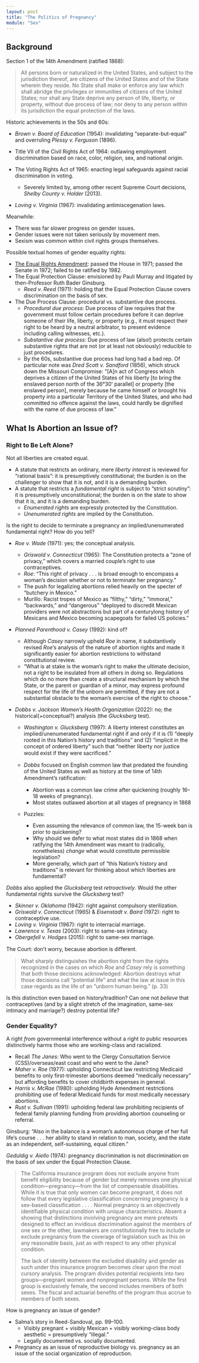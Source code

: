 ```yaml
---
layout: post
title: "The Politics of Pregnancy"
module: "Sex"
---
```


## Background

Section 1 of the 14th Amendment (ratified 1868):

> All persons born or naturalized in the United States, and subject to the jurisdiction thereof, are citizens of the United States and of the State wherein they reside. No State shall make or enforce any law which shall abridge the privileges or immunities of citizens of the United States; nor shall any State deprive any person of life, liberty, or property, without due process of law; nor deny to any person within its jurisdiction the equal protection of the laws.

Historic achievements in the 50s and 60s:

- *Brown v. Board of Education* (1954): invalidating “separate-but-equal” and overruling *Plessy v. Ferguson* (1896).
- Title VII of the Civil Rights Act of 1964: outlawing employment discrimination based on race, color, religion, sex, and national origin.
- The Voting Rights Act of 1965: enacting legal safeguards against racial discrimination in voting.
  - Severely limited by, among other recent Supreme Court decisions, *Shelby County v. Holder* (2013).

- *Loving v. Virginia* (1967): invalidating antimiscegenation laws.

Meanwhile:

- There was far slower progress on gender issues.
- Gender issues were not taken seriously by movement men.
- Sexism was common within civil rights groups themselves.

Possible textual homes of gender equality rights:

- [The Equal Rights Amendment](https://www.govinfo.gov/content/pkg/STATUTE-86/pdf/STATUTE-86-Pg1523.pdf#page=3): passed the House in 1971; passed the Senate in 1972; failed to be ratified by 1982.
- The Equal Protection Clause: envisioned by Pauli Murray and litigated by then-Professor Ruth Bader Ginsburg.
  - *Reed v. Reed* (1971): holding that the Equal Protection Clause covers discrimination on the basis of sex.
- The Due Process Clause: procedural vs. substantive due process.
  - *Procedural due process*: Due process of law requires that the government must follow certain procedures before it can deprive someone of their life, liberty, or property (e.g., it must respect their right to be heard by a neutral arbitrator, to present evidence including calling witnesses, etc.).
  - *Substantive due process*: Due process of law (also!) protects certain substantive rights that are not (or at least not obviously) reducible to just procedures.
  - By the 60s, substantive due process had long had a bad rep. Of particular note was *Dred Scott v. Sandford* (1856), which struck down the Missouri Compromise: ”[A]n act of Congress which deprives a citizen of the United States of his liberty [to bring the enslaved person north of the 36°30’ parallel] or property [the enslaved person], merely because he came himself or brought his property into a particular Territory of the United States, and who had committed no offence against the laws, could hardly be dignified with the name of due process of law.”

## What Is Abortion an Issue of?

### Right to Be Left Alone?

Not all liberties are created equal.

- A statute that restricts an ordinary, mere *liberty interest* is reviewed for “rational basis”: it is presumptively constitutional; the burden is on the challenger to show that it is not, and it is a demanding burden.
- A statute that restricts a *fundamental right* is subject to “strict scrutiny”: it is presumptively unconstitutional; the burden is on the state to show that it is, and it is a demanding burden.
  - *Enumerated rights* are expressly protected by the Constitution.
  - *Unenumerated rights* are implied by the Constitution.


Is the right to decide to terminate a pregnancy an implied/unenumerated fundamental right? How do you tell?

- *Roe v. Wade* (1971): yes; the conceptual analysis.
  - *Griswold v. Connecticut* (1965): The Constitution protects a “zone of privacy,” which covers a married couple’s right to use contraceptives.
  - *Roe*: “This right of privacy . . . is broad enough to encompass a woman’s decision whether or not to terminate her pregnancy.”
  - The push for legalizing abortions relied heavily on the specter of “butchery in Mexico.”
  - Murillo: Racist tropes of Mexico as “filthy,” “dirty,” “immoral,” “backwards,” and “dangerous” “deployed to discredit Mexican providers were not abstractions but part of a centurylong history of Mexicans and Mexico becoming scapegoats for failed US policies.”

- *Planned Parenthood v. Casey* (1992): kind of?
  - Although *Casey* narrowly upheld *Roe* in name, it substantively revised *Roe*’s analysis of the nature of abortion rights and made it significantly easier for abortion restrictions to withstand constitutional review.
  - “What is at stake is the woman’s right to make the ultimate decision, not a right to be insulated from all others in doing so. Regulations which do no more than create a structural mechanism by which the State, or the parent or guardian of a minor, may express profound respect for the life of the unborn are permitted, if they are not a substantial obstacle to the woman’s exercise of the right to choose.”

- *Dobbs v. Jackson Women’s Health Organization* (2022): no; the historical(+conceptual?) analysis (the *Glucksberg* test).
  - *Washington v. Glucksberg* (1997): A liberty interest constitutes an implied/unenumerated fundamental right if and only if it is (1) “deeply rooted in this Nation’s history and traditions” and (2) “implicit in the concept of ordered liberty” such that “neither liberty nor justice would exist if they were sacriﬁced.”
  - *Dobbs* focused on English common law that predated the founding of the United States as well as history at the time of 14th Amendment’s ratiﬁcation:
    - Abortion was a common law crime after quickening (roughly 16–18 weeks of pregnancy).
    - Most states outlawed abortion at all stages of pregnancy in 1868

  - Puzzles:
    - Even assuming the relevance of common law, the 15-week ban is prior to quickening?
    - Why should we defer to what most states did in 1868 when ratifying the 14th Amendment was meant to (radically, nonetheless) *change* what would constitute permissible legislation?
    - More generally, which part of “this Nation’s history and traditions” is relevant for thinking about which liberties are fundamental?


*Dobbs* also applied the *Glucksberg* test *retroactively*. Would the other fundamental rights survive the *Glucksberg* test?

- *Skinner v. Oklahoma* (1942): right against compulsory sterilization.
- *Griswold v. Connecticut* (1965) & *Eisenstadt v. Baird* (1972): right to contraceptive use.
- *Loving v. Virginia* (1967): right to interracial marriage.
- *Lawrence v. Texas* (2003): right to same-sex intimacy.
- *Obergefell v. Hodges* (2015): right to same-sex marriage.

The Court: don’t worry, because abortion is diﬀerent.

> What sharply distinguishes the abortion right from the rights recognized in the cases on which *Roe* and *Casey* rely is something that both those decisions acknowledged: Abortion destroys what those decisions call “potential life” and what the law at issue in this case regards as the life of an “unborn human being.” (p. 33)

Is this distinction even based on history/tradition? Can one not *believe* that contraceptives (and by a slight stretch of the imagination, same-sex intimacy and marriage?) destroy potential life?

### Gender Equality?

A right *from* governmental interference without a right *to* public resources distinctively harms those who are working-class and racialized.

- Recall *The Janes*: Who went to the Clergy Consultation Service (CSS)/overseas/east coast and who went to the Jane?
- *Maher v. Roe* (1977): upholding Connecticut law restricting Medicaid benefits to only first-trimester abortions deemed “medically necessary” but affording benefits to cover childbirth expenses in general.
- *Harris v. McRae* (1980): upholding Hyde Amendment restrictions prohibiting use of federal Medicaid funds for most medically necessary abortions.
- *Rust v. Sullivan* (1991): upholding federal law prohibiting recipients of federal family planning funding from providing abortion counseling or referral.

Ginsburg: “Also in the balance is a woman’s autonomous charge of her full life’s course . . .  her ability to stand in relation to man, society, and the state as an independent, self-sustaining, equal citizen.”

*Geduldig v. Aiello* (1974): pregnancy discrimination is not discrimination on the basis of sex under the Equal Protection Clause.

> The California insurance program does not exclude anyone from benefit eligibility because of gender but merely removes one physical condition—pregnancy—from the list of compensable disabilities. While it is true that only women can become pregnant, it does not follow that every legislative classification concerning pregnancy is a sex-based classification . . . . Normal pregnancy is an objectively identifiable physical condition with unique characteristics. Absent a showing that distinctions involving pregnancy are mere pretexts designed to effect an invidious discrimination against the members of one sex or the other, lawmakers are constitutionally free to include or exclude pregnancy from the coverage of legislation such as this on any reasonable basis, just as with respect to any other physical condition.
>
> The lack of identity between the excluded disability and gender as such under this insurance program becomes clear upon the most cursory analysis. The program divides potential recipients into two groups—pregnant women and nonpregnant persons. While the first group is exclusively female, the second includes members of both sexes. The fiscal and actuarial benefits of the program thus accrue to members of both sexes.

How is pregnancy an issue of gender?

- Salma’s story in Reed-Sandoval, pp. 99–100.
  - Visibly pregnant + visibly Mexican + visibly working-class body aesthetic = presumptively “illegal.”
  - Legally documented vs. socially documented.
- Pregnancy as an issue of reproductive biology vs. pregnancy as an issue of the social organization of reproduction.


